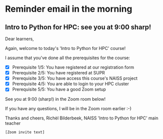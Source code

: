 # Reminder email in the morning

## Intro to Python for HPC: see you at 9:00 sharp!

Dear learners,

Again, welcome to today's 'Intro to Python for HPC' course!

I assume that you've done all the prerequisites for the course:

- [x] Prerequisite 1/5: You have registered at our registration form
- [x] Prerequisite 2/5: You have registered at SUPR
- [x] Prerequisite 3/5: You have access this course's NAISS project
- [x] Prerequisite 4/5: You are able to login to your HPC cluster
- [x] Prerequisite 5/5: You have a good Zoom setup

See you at 9:00 (sharp!) in the Zoom room below!

If you have any questions, I will be in the Zoom room earlier :-)

Thanks and cheers, Richèl Bilderbeek, NAISS 'Intro to Python for HPC' main teacher

`[Zoom invite text]`

<!-- markdownlint-enable MD013 -->
